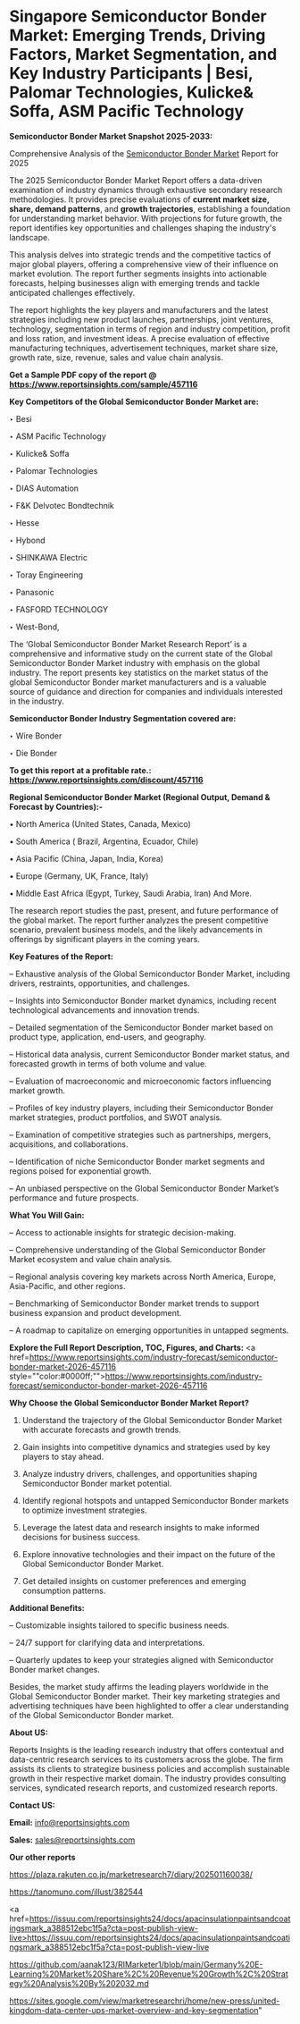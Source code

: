 # Singapore Semiconductor Bonder Market: Emerging Trends, Driving Factors, Market Segmentation, and Key Industry Participants | Besi, Palomar Technologies, Kulicke& Soffa, ASM Pacific Technology

<strong>Semiconductor Bonder Market Snapshot 2025-2033:</strong>

Comprehensive Analysis of the <a href=https://www.reportsinsights.com/sample/457116>Semiconductor Bonder Market</a> Report for 2025

The 2025 Semiconductor Bonder Market Report offers a data-driven examination of industry dynamics through exhaustive secondary research methodologies. It provides precise evaluations of <strong>current market size, share, demand patterns</strong>, and <strong>growth trajectories</strong>, establishing a foundation for understanding market behavior. With projections for future growth, the report identifies key opportunities and challenges shaping the industry's landscape.

This analysis delves into strategic trends and the competitive tactics of major global players, offering a comprehensive view of their influence on market evolution. The report further segments insights into actionable forecasts, helping businesses align with emerging trends and tackle anticipated challenges effectively.

The report highlights the key players and manufacturers and the latest strategies including new product launches, partnerships, joint ventures, technology, segmentation in terms of region and industry competition, profit and loss ration, and investment ideas. A precise evaluation of effective manufacturing techniques, advertisement techniques, market share size, growth rate, size, revenue, sales and value chain analysis.

<strong>Get a Sample PDF copy of the report @ <a href=https://www.reportsinsights.com/sample/457116 style=color:#0000ff;>https://www.reportsinsights.com/sample/457116</a></strong>

<strong>Key Competitors of the Global Semiconductor Bonder Market are:</strong>

‣ Besi

‣ ASM Pacific Technology

‣ Kulicke& Soffa

‣ Palomar Technologies

‣ DIAS Automation

‣ F&K Delvotec Bondtechnik

‣ Hesse

‣ Hybond

‣ SHINKAWA Electric

‣ Toray Engineering

‣ Panasonic

‣ FASFORD TECHNOLOGY

‣ West-Bond,

The ‘Global Semiconductor Bonder Market Research Report’ is a comprehensive and informative study on the current state of the Global Semiconductor Bonder Market industry with emphasis on the global industry. The report presents key statistics on the market status of the global Semiconductor Bonder market manufacturers and is a valuable source of guidance and direction for companies and individuals interested in the industry.

<strong>Semiconductor Bonder Industry Segmentation covered are:</strong>

‣ Wire Bonder

‣ Die Bonder

<strong>To get this report at a profitable rate.: <a href=https://www.reportsinsights.com/discount/457116 style=color:#0000ff;>https://www.reportsinsights.com/discount/457116</a></strong>

<strong>Regional Semiconductor Bonder Market (Regional Output, Demand &amp; Forecast by Countries):-</strong>

• North America (United States, Canada, Mexico)

• South America ( Brazil, Argentina, Ecuador, Chile)

• Asia Pacific (China, Japan, India, Korea)

• Europe (Germany, UK, France, Italy)

• Middle East Africa (Egypt, Turkey, Saudi Arabia, Iran) And More.

The research report studies the past, present, and future performance of the global market. The report further analyzes the present competitive scenario, prevalent business models, and the likely advancements in offerings by significant players in the coming years.

<strong>Key Features of the Report:</strong>

– Exhaustive analysis of the Global Semiconductor Bonder Market, including drivers, restraints, opportunities, and challenges.

– Insights into Semiconductor Bonder market dynamics, including recent technological advancements and innovation trends.

– Detailed segmentation of the Semiconductor Bonder market based on product type, application, end-users, and geography.

– Historical data analysis, current Semiconductor Bonder market status, and forecasted growth in terms of both volume and value.

– Evaluation of macroeconomic and microeconomic factors influencing market growth.

– Profiles of key industry players, including their Semiconductor Bonder market strategies, product portfolios, and SWOT analysis.

– Examination of competitive strategies such as partnerships, mergers, acquisitions, and collaborations.

– Identification of niche Semiconductor Bonder market segments and regions poised for exponential growth.

– An unbiased perspective on the Global Semiconductor Bonder Market’s performance and future prospects.

<strong>What You Will Gain:</strong>

– Access to actionable insights for strategic decision-making.

– Comprehensive understanding of the Global Semiconductor Bonder Market ecosystem and value chain analysis.

– Regional analysis covering key markets across North America, Europe, Asia-Pacific, and other regions.

– Benchmarking of Semiconductor Bonder market trends to support business expansion and product development.

– A roadmap to capitalize on emerging opportunities in untapped segments.

<strong>Explore the Full Report Description, TOC, Figures, and Charts:</strong>
<a href=https://www.reportsinsights.com/industry-forecast/semiconductor-bonder-market-2026-457116 style=""color:#0000ff;"">https://www.reportsinsights.com/industry-forecast/semiconductor-bonder-market-2026-457116</a>

<strong>Why Choose the Global Semiconductor Bonder Market Report?</strong>

1. Understand the trajectory of the Global Semiconductor Bonder Market with accurate forecasts and growth trends.

2. Gain insights into competitive dynamics and strategies used by key players to stay ahead.

3. Analyze industry drivers, challenges, and opportunities shaping Semiconductor Bonder market potential.

4. Identify regional hotspots and untapped Semiconductor Bonder markets to optimize investment strategies.

5. Leverage the latest data and research insights to make informed decisions for business success.

6. Explore innovative technologies and their impact on the future of the Global Semiconductor Bonder Market.

7. Get detailed insights on customer preferences and emerging consumption patterns.

<strong>Additional Benefits:</strong>

– Customizable insights tailored to specific business needs.

– 24/7 support for clarifying data and interpretations.

– Quarterly updates to keep your strategies aligned with Semiconductor Bonder market changes.

Besides, the market study affirms the leading players worldwide in the Global Semiconductor Bonder market. Their key marketing strategies and advertising techniques have been highlighted to offer a clear understanding of the Global Semiconductor Bonder market.

<strong><strong>About US</strong>:</strong>

Reports Insights is the leading research industry that offers contextual and data-centric research services to its customers across the globe. The firm assists its clients to strategize business policies and accomplish sustainable growth in their respective market domain. The industry provides consulting services, syndicated research reports, and customized research reports.

<strong>Contact US:</strong>

<p class=><b>Email:</b> <a href=mailto:info@reportsinsights.com>info@reportsinsights.com</a></p>
<p class=><b>Sales:</b> <a href=mailto:sales@reportsinsights.com>sales@reportsinsights.com</a></p>

<strong>Our other reports</strong>

<a href=https://plaza.rakuten.co.jp/marketresearch7/diary/202501160038/>https://plaza.rakuten.co.jp/marketresearch7/diary/202501160038/</a>

<a href=https://tanomuno.com/illust/382544>https://tanomuno.com/illust/382544</a>

<a href=https://issuu.com/reportsinsights24/docs/apacinsulationpaintsandcoatingsmark_a388512ebc1f5a?cta=post-publish-view-live>https://issuu.com/reportsinsights24/docs/apacinsulationpaintsandcoatingsmark_a388512ebc1f5a?cta=post-publish-view-live</a>

<a href=https://github.com/aanak123/RIMarketer1/blob/main/Germany%20E-Learning%20Market%20Share%2C%20Revenue%20Growth%2C%20Strategy%20Analysis%20By%202032.md>https://github.com/aanak123/RIMarketer1/blob/main/Germany%20E-Learning%20Market%20Share%2C%20Revenue%20Growth%2C%20Strategy%20Analysis%20By%202032.md</a>

<a href=https://sites.google.com/view/marketresearchri/home/new-press/united-kingdom-data-center-ups-market-overview-and-key-segmentation>https://sites.google.com/view/marketresearchri/home/new-press/united-kingdom-data-center-ups-market-overview-and-key-segmentation</a>"

